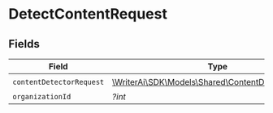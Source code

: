 # DetectContentRequest


## Fields

| Field                                                                                               | Type                                                                                                | Required                                                                                            | Description                                                                                         |
| --------------------------------------------------------------------------------------------------- | --------------------------------------------------------------------------------------------------- | --------------------------------------------------------------------------------------------------- | --------------------------------------------------------------------------------------------------- |
| `contentDetectorRequest`                                                                            | [\WriterAi\SDK\Models\Shared\ContentDetectorRequest](../../Models/Shared/ContentDetectorRequest.md) | :heavy_check_mark:                                                                                  | N/A                                                                                                 |
| `organizationId`                                                                                    | *?int*                                                                                              | :heavy_minus_sign:                                                                                  | N/A                                                                                                 |